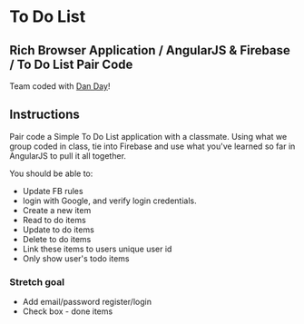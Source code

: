 # To Do List
## Rich Browser Application / AngularJS & Firebase / To Do List Pair Code

Team coded with [Dan Day](https://github.com/danrday)!
<!--![To Do List](toDoList.jpg?raw=true "To Do List Screenshot")-->
<!--[Check it out on CODEPEN](http://codepen.io/IAmericanArtist)-->

## Instructions

Pair code a Simple To Do List application with a classmate. Using what we group coded in class, tie into Firebase and use what you've learned so far in AngularJS to pull it all together.  

You should be able to:
- Update FB rules
- login with Google, and verify login credentials.
- Create a new item
- Read to do items
- Update to do items
- Delete to do items
- Link these items to users unique user id
- Only show user's todo items

### Stretch goal
- Add email/password register/login
- Check box - done items

